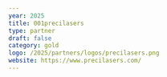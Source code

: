 ```yaml
---
year: 2025
title: 001precilasers
type: partner
draft: false
category: gold
logo: /2025/partners/logos/precilasers.png
website: https://www.precilasers.com/
---
```

